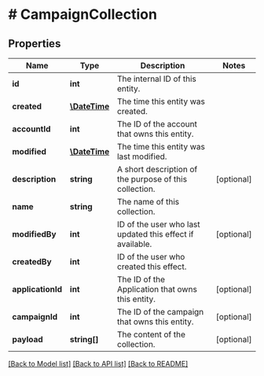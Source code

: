# # CampaignCollection

## Properties

Name | Type | Description | Notes
------------ | ------------- | ------------- | -------------
**id** | **int** | The internal ID of this entity. | 
**created** | [**\DateTime**](\DateTime.md) | The time this entity was created. | 
**accountId** | **int** | The ID of the account that owns this entity. | 
**modified** | [**\DateTime**](\DateTime.md) | The time this entity was last modified. | 
**description** | **string** | A short description of the purpose of this collection. | [optional] 
**name** | **string** | The name of this collection. | 
**modifiedBy** | **int** | ID of the user who last updated this effect if available. | [optional] 
**createdBy** | **int** | ID of the user who created this effect. | 
**applicationId** | **int** | The ID of the Application that owns this entity. | [optional] 
**campaignId** | **int** | The ID of the campaign that owns this entity. | [optional] 
**payload** | **string[]** | The content of the collection. | [optional] 

[[Back to Model list]](../../README.md#documentation-for-models) [[Back to API list]](../../README.md#documentation-for-api-endpoints) [[Back to README]](../../README.md)


